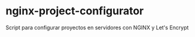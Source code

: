 # nginx-project-configurator
Script para configurar proyectos en servidores con NGINX y Let's Encrypt
